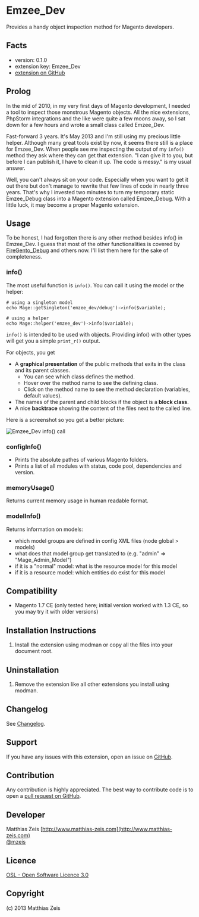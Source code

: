 Emzee_Dev
=========
Provides a handy object inspection method for Magento developers. 

Facts
-----
- version: 0.1.0
- extension key: Emzee_Dev
- [extension on GitHub](https://github.com/mzeis/Emzee_Dev)

Prolog
------
In the mid of 2010, in my very first days of Magento development, I needed a
tool to inspect those monstrous Magento objects. All the nice extensions,
PhpStorm integrations and the like were quite a few moons away, so I sat down
for a few hours and wrote a small class called Emzee_Dev.

Fast-forward 3 years. It's May 2013 and I'm still using my precious little
helper. Although many great tools exist by now, it seems there still is a place
for Emzee_Dev. When people see me inspecting the output of my `info()` method
they ask where they can get that extension. "I can give it to you, but before
I can publish it, I have to clean it up. The code is messy." is my usual answer.

Well, you can't always sit on your code. Especially when you want to get it out
there but don't manage to rewrite that few lines of code in nearly three years.
That's why I invested two minutes to turn my temporary static Emzee_Debug class
into a Magento extension called Emzee_Debug. With a little luck, it may become
a proper Magento extension.

Usage
-----
To be honest, I had forgotten there is any other method besides info() in Emzee_Dev.
I guess that most of the other functionalities is covered by [FireGento_Debug](https://github.com/firegento/firegento-debug) and others now.
I'll list them here for the sake of completeness.

### info()

The most useful function is `info()`. You can call it using the model or the helper:

    # using a singleton model
    echo Mage::getSingleton('emzee_dev/debug')->info($variable);
    
    # using a helper
    echo Mage::helper('emzee_dev')->info($variable);
    
`info()` is intended to be used with objects. Providing info() with other types will
get you a simple `print_r()` output.

For objects, you get

* A **graphical presentation** of the public methods that exits in the class and its parent
  classes.
  - You can see which class defines the method.
  - Hover over the method name to see the defining class.
  - Click on the method name to see the method declaration (variables, default values).
* The names of the parent and child blocks if the object is a **block class**.
* A nice **backtrace** showing the content of the files next to the called line.

Here is a screenshot so you get a better picture:

![Emzee_Dev info() call](https://github.com/mzeis/Emzee_Dev/raw/master/app/code/community/Emzee/Dev/documentation/screenshot-info.png)

### configInfo()

* Prints the absolute pathes of various Magento folders.
* Prints a list of all modules with status, code pool, dependencies and version.

### memoryUsage()

Returns current memory usage in human readable format.

### modelInfo()

Returns information on models:

* which model groups are defined in config XML files (node global > models)
* what does that model group get translated to (e.g. "admin" => "Mage_Admin_Model")
* if it is a "normal" model: what is the resource model for this model
* if it is a resource model: which entities do exist for this model

Compatibility
-------------
- Magento 1.7 CE (only tested here; initial version worked with 1.3 CE, so you may try it with older versions)

Installation Instructions
-------------------------
1. Install the extension using modman or copy all the files into your document root.

Uninstallation
--------------
1. Remove the extension like all other extensions you install using modman.

Changelog
---------

See [Changelog](https://github.com/mzeis/Emzee_Dev/blob/master/CHANGELOG.md).

Support
-------
If you have any issues with this extension, open an issue on [GitHub](https://github.com/mzeis/Emzee_Dev/issues).

Contribution
------------
Any contribution is highly appreciated. The best way to contribute code is to open a [pull request on GitHub](https://help.github.com/articles/using-pull-requests).

Developer
---------
Matthias Zeis
[http://www.matthias-zeis.com](http://www.matthias-zeis.com)  
[@mzeis](https://twitter.com/mzeis)

Licence
-------
[OSL - Open Software Licence 3.0](http://opensource.org/licenses/osl-3.0.php)

Copyright
---------
(c) 2013 Matthias Zeis